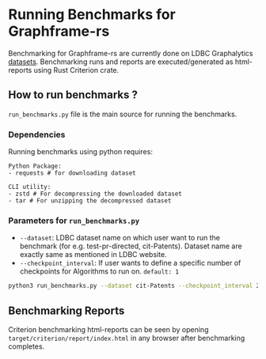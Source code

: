 # Running Benchmarks for Graphframe-rs

Benchmarking for Graphframe-rs are currently done on LDBC Graphalytics [datasets](https://ldbcouncil.org/benchmarks/graphalytics/datasets/).
Benchmarking runs and reports are executed/generated as html-reports using Rust Criterion crate.

## How to run benchmarks ?

`run_benchmarks.py` file is the main source for running the benchmarks.

### Dependencies

Running benchmarks using python requires:

```text
Python Package:
- requests # for downloading dataset
```

```text
CLI utility:
- zstd # For decompressing the downloaded dataset
- tar # For unzipping the decompressed dataset
```

### Parameters for `run_benchmarks.py`

- `--dataset`: LDBC dataset name on which user want to run the benchmark (for e.g. test-pr-directed, cit-Patents). Dataset name are exactly same as mentioned in LDBC website.
- `--checkpoint_interval`: If user wants to define a specific number of checkpoints for Algorithms to run on. `default: 1`

```bash
python3 run_benchmarks.py --dataset cit-Patents --checkpoint_interval 2
```

## Benchmarking Reports

Criterion benchmarking html-reports can be seen by opening `target/criterion/report/index.html` in any browser after benchmarking completes.
